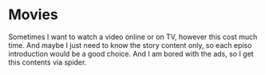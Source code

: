 # Movies
Sometimes I want to watch a video online or on TV, however this cost much time.
And maybe I just need to know the story content only, so each episo introduction would be a good choice.
And I am bored with the ads, so I get this contents via spider.
